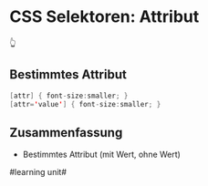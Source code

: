 # CSS Selektoren: Attribut
👆

## Bestimmtes Attribut
```java
[attr] { font-size:smaller; }
[attr='value'] { font-size:smaller; }
```

## Zusammenfassung
- Bestimmtes Attribut (mit Wert, ohne Wert)


#learning unit#